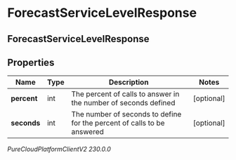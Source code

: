 # ForecastServiceLevelResponse

## ForecastServiceLevelResponse

## Properties

|Name | Type | Description | Notes|
|------------ | ------------- | ------------- | -------------|
| **percent** | int | The percent of calls to answer in the number of seconds defined | [optional] |
| **seconds** | int | The number of seconds to define for the percent of calls to be answered | [optional] |



_PureCloudPlatformClientV2 230.0.0_
